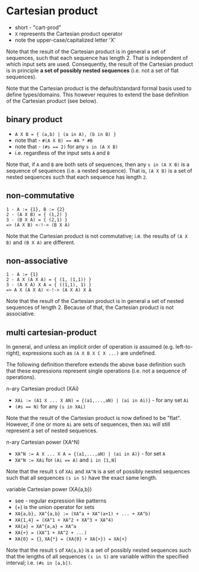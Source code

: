 
<!-- ======================================================================= -->
# Cartesian product

* short - "cart-prod"
* `X` represents the Cartesian product operator
* note the upper-case/capitalized letter 'X'

Note that the result of the Cartesian product is in general a set of sequences,
such that each sequence has length 2. That is independent of which input sets
are used. Consequently, the result of the Cartesian product is in principle
**a set of possibly nested sequences** (i.e. not a set of flat sequences).

Note that the Cartesian product is the default/standard formal basis used to
define types/domains. This however requires to extend the base definition of
the Cartesian product (see below).

<!-- ======================================================================= -->
## binary product

* `A X B = { (a,b) | (a in A), (b in B) }`
* note that - `#(A X B) == #A * #B`
* note that - `(#s == 2)` for any `s in (A X B)`
* i.e. regardless of the input sets `A` and `B`

Note that, if `A` and `B` are both sets of sequences, then any `s in (A X B)`
is a sequence of sequences (i.e. a nested sequence). That is, `(A X B)` is a
set of nested sequences such that each sequence has length `2`.

<!-- ======================================================================= -->
## non-commutative

```
1 - A := {1}, B := {2}
2 - (A X B) = { (1,2) }
3 - (B X A) = { (2,1) }
=> (A X B) <-!-> (B X A)
```

Note that the Cartesian product is not commutative;
i.e. the results of `(A X B)` and `(B X A)` are different.

<!-- ======================================================================= -->
## non-associative

```
1 - A := {1}
2 - A X (A X A) = { (1, (1,1)) }
3 - (A X A) X A = { ((1,1), 1) }
=> A X (A X A) <-!-> (A X A) X A
```

Note that the result of the Cartesian product is in general a set of nested
sequences of length 2. Because of that, the Cartesian product is not associative.

<!-- ======================================================================= -->
## multi cartesian-product

In general, and unless an implicit order of operation is assumed (e.g.
left-to-right), expressions such as `(A X B X C X ...)` are undefined.

The following definition therefore extends the above base definition such
that these expressions represent single operations (i.e. not a sequence of
operations).

n-ary Cartesian product (XAi)

* `XAi := (A1 X ... X AN) = {(a1,...,aN) | (ai in Ai)}` - for any set `Ai`
* `(#s == N)` for any `(s in XAi)`

Note that the result of the Cartesian product is now defined to be "flat".
However, if one or more `Ai` are sets of sequences, then `XAi` will still
represent a set of nested sequences.

n-ary Cartesian power (XA^N)

* `XA^N := A X ... X A = {(a1,...,aN) | (ai in A)}` - for set `A`
* `XA^N := XAi` for `(Ai == A)` and `i in [1,N]`

Note that the result `S` of `XAi` and `XA^N` is a set of possibly nested
sequences such that all sequences `(s in S)` have the exact same length.

variable Cartesian power (XA{a,b})

* see - regular expression like patterns
* (+) is the union operator for sets
* `XA{a,b}, XA^{a,b} := (XA^a + XA^(a+1) + ... + XA^b)`
* `XA{1,4} = (XA^1 + XA^2 + XA^3 + XA^4)`
* `XA{a} = XA^{a,a} = XA^a`
* `XA{+} = (XA^1 + XA^2 + ...)`
* `XA{0} = {}`, `XA{*} = (XA{0} + XA{+}) = XA{+}`

Note that the result `S` of `XA{a,b}` is a set of possibly nested sequences
such that the lengths of all sequences `(s in S)` are variable within the
specified interval; i.e. `(#s in [a,b])`.
